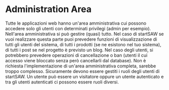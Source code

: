 # Administration Area
Tutte le applicazioni web hanno un'area amministrativa cui possono accedere solo gli utenti con determinati privilegi (admin per esempio). Nell'area amministrativa si può gestire (quasi) tutto. Nel caso di startSAW se vuoi realizzare questa parte puoi prevedere funzioni di visualizzazione di tutti gli utenti del sistema, di tutti i prodotti (se ne esistono nel tuo sistema), di tutti i post se nel progetto è previsto un blog. Nel caso degli utenti, si potrebbero prevedere operazioni di cancellazione o ban (utenti il cui accesso viene bloccato senza però cancellarli dal database). Non è richiesta l'implementazione di un'area amministrativa completa, sarebbe troppo complesso. Sicuramente devono essere gestiti i ruoli degli utenti di startSAW. Un utente può essere un visitatore oppure un utente autenticato e tra gli utenti autenticati ci possono essere ruoli diversi.